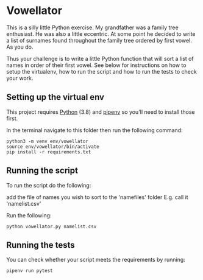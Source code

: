 Vowellator
==========

This is a silly little Python exercise. My grandfather was a family tree
enthusiast. He was also a little eccentric. At some point he decided to
write a list of surnames found throughout the family tree ordered by
first vowel. As you do.

Thus your challenge is to write a little Python function that will sort
a list of names in order of their first vowel. See below for
instructions on how to setup the virtualenv, how to run the script and
how to run the tests to check your work.

Setting up the virtual env
--------------------------

This project requires [Python](https://www.python.org/) (3.8) and [pipenv](https://pipenv.pypa.io/en/latest/)
so you'll need to install those first.

In the terminal navigate to this folder then run the following command:

    python3 -m venv env/vowellator
    source env/vowellator/bin/activate
    pip install -r requirements.txt

Running the script
------------------

To run the script do the following:

add the file of names you wish to sort to the 'namefiles' folder
E.g. call it 'namelist.csv'

Run the following:

    python vowellator.py namelist.csv

Running the tests
-----------------

You can check whether your script meets the requirements by running:

    pipenv run pytest
